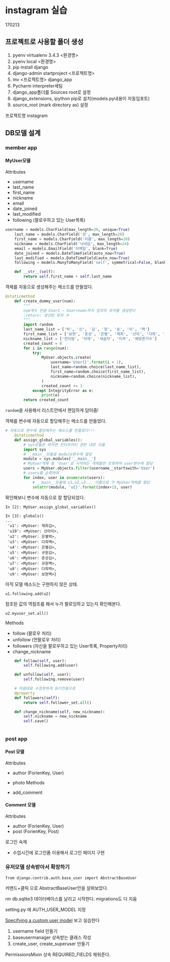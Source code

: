 # instagram 실습

170213

## 프로젝트로 사용할 폴더 생성
1. pyenv virtualenv 3.4.3 <환경명>
2. pyenv local <환경명>
3. pip install django
4. django-admin startproject <프로젝트명>
5. mv <프로젝트명> django_app
6. Pycharm interpreter세팅
7. django_app폴더를 Sources root로 설정
8. django_extensions, ipython pip로 설치(models.py내용이 자동임포트)
9. source_root (mark directory as) 설정


프로젝트명
instagram

## DB모델 설계

### member app

#### MyUser모델

Attributes

* username
* last_name
* first_name
* nickname
* email
* date_joined
* last_modified
* following (팔로우하고 있는 User목록)

```python
username = models.CharField(max_length=30, unique=True)
    last_name = models.CharField('성', max_length=20)
    first_name = models.CharField('이름', max_length=20)
    nickname = models.CharField('닉네임', max_length=24)
    email = models.EmailField('이메일', blank=True)
    date_joined = models.DateTimeField(auto_now=True)
    last_modified = models.DateTimeField(auto_now=True)
    following = models.ManyToManyField('self', symmetrical=False, blank=True)

    def __str__(self):
        return self.first_name + self.last_name
```

객체를 자동으로 생성해주는 메소드를 만들었다. 

```python
@staticmethod
    def create_dummy_user(num):
        """
        num개수 만큼 User1 ~ User<num>까지 임의의 유저를 생성한다
        :return: 생선된 유저 수
        """
        import random
        last_name_list = ['박', '신', '김', '정', '송', '이', '백']
        first_name_list = ['보현', '준성', '은별', '재희', '선아', '다희', '민주', '규원']
        nickname_list = ['찬이맘', '아재', '세글자', '티부', '해방촌가수']
        created_count = 0
        for i in range(num):
            try:
                MyUser.objects.create(
                    username='User{}'.format(i + 1),
                    last_name=random.choice(last_name_list),
                    first_name=random.choice(first_name_list),
                    nickname=random.choice(nickname_list),
                )
                created_count += 1
            except IntegrityError as e:
                print(e)
        return created_count
```
`random`을 사용해서 리스트안에서 랜덤하게 담아줌!





객체를 변수에 자동으로 할당해주는 메소드를 만들었다. 

```python
# 자동으로 변수에 할당해주는 메소드를 만들었다!!!
    @staticmethod
    def assign_global_variables():
        # sys모듈은 파이썬 인터프리터 관련 내장 모듈
        import sys
        # __main__모듈을 module변수에 할당
        module = sys.modules['__main__']
        # MyUser객체 중 'User'로 시작하는 객체들만 조회하여 user변수에 할당
        users = MyUser.objects.filter(username__startswith='User')
        # users를 순회하며
        for index, user in enumerate(users):
            # __main__모듈에 u1,u2,u3... 이름으로 각 MyUser객체를 할당
            setattr(module, 'u{}'.format(index+1), user)
```

확인해보니 변수에 자동으로 잘 할당되었다.
```shell
In [2]: MyUser.assign_global_variables()

In [3]: globals()
...
 'u1': <MyUser: 재희김>,
 'u10': <MyUser: 선아이>,
 'u2': <MyUser: 은별박>,
 'u3': <MyUser: 다희백>,
 'u4': <MyUser: 은별김>,
 'u5': <MyUser: 규원김>,
 'u6': <MyUser: 준성김>,
 'u7': <MyUser: 규원백>,
 'u8': <MyUser: 다희박>,
 'u9': <MyUser: 보현백>}
```

아직 모델 메소드는 구현하지 않은 상태.

`u1.following.add(u2)`

참조된 값의 역참조를 해서 누가 팔로잉하고 있는지 확인해본다.

`u2.myuser_set.all()`

Methods

* follow (팔로우 처리)
* unfollow (언팔로우 처리)
* followers (자신을 팔로우하고 있는 User목록, Property처리)
* change_nickname

```python
    def follow(self, user):
        self.following.add(user)

    def unfollow(self, user):
        self.following.remove(user)

    # 마음대로 수정못하게 읽기전용으로
    @property
    def followers(self):
        return self.follower_set.all()

    def change_nickname(self, new_nickname):
        self.nickname = new_nickname
        self.save()
        
```


### post app

#### Post 모델

Attributes

* author (ForienKey, User)
* photo
Methods

* add_comment
#### Comment 모델

Attributes

* author (ForienKey, User)
* post (ForienKey, Post)


로그인 숙제

+ 수업시간에 로그인폼 이용해서 로그인 페이지 구현

### 유저모델 상속받아서 확장하기
`from django.contrib.auth.base_user import AbstractBaseUser`

커맨드+클릭 으로 AbstractBaseUser안을 살펴보았다.

rm db.sqlite3 
데이터베이스를 날리고 시작한다.
migrations도 다 지움

setting.py 에 AUTH_USER_MODEL 지정

[Specifying a custom user model](https://docs.djangoproject.com/en/1.10/topics/auth/customizing/#specifying-a-custom-user-model)
보고 실습한다

1. username field 만들기
2. baseusermanager 상속받는 클래스 작성
3. create_user, create_superuser 만들기

PermissionsMixin 상속
REQUIRED_FIELDS 채워준다.
